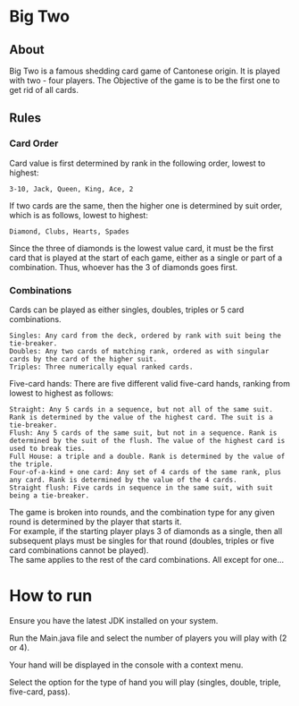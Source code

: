# Big Two

## About
Big Two is a famous shedding card game of Cantonese origin. It is played with two - four players.
The Objective of the game is to be the first one to get rid of all cards.

## Rules
### Card Order
Card value is first determined by rank in the following order, lowest to highest:

    3-10, Jack, Queen, King, Ace, 2  

If two cards are the same, then the higher one is determined by suit order, which is as follows, lowest to highest:  
    
    Diamond, Clubs, Hearts, Spades  

Since the three of diamonds is the lowest value card, it must be the first card that is played at the start of each game, either as a single or part of a combination.
Thus, whoever has the 3 of diamonds goes first.

### Combinations
Cards can be played as either singles, doubles, triples or 5 card combinations.  
        
    Singles: Any card from the deck, ordered by rank with suit being the tie-breaker.
    Doubles: Any two cards of matching rank, ordered as with singular cards by the card of the higher suit.
    Triples: Three numerically equal ranked cards.
    
Five-card hands: There are five different valid five-card hands, ranking from lowest to highest as follows:

    Straight: Any 5 cards in a sequence, but not all of the same suit. Rank is determined by the value of the highest card. The suit is a tie-breaker.
    Flush: Any 5 cards of the same suit, but not in a sequence. Rank is determined by the suit of the flush. The value of the highest card is used to break ties.
    Full House: a triple and a double. Rank is determined by the value of the triple.
    Four-of-a-kind + one card: Any set of 4 cards of the same rank, plus any card. Rank is determined by the value of the 4 cards.
    Straight flush: Five cards in sequence in the same suit, with suit being a tie-breaker.

The game is broken into rounds, and the combination type for any given round is determined by the player that starts it.  
For example, if the starting player plays 3 of diamonds as a single, then all subsequent plays must be singles for that round (doubles, triples or five card combinations cannot be played).  
The same applies to the rest of the card combinations. All except for one...


# How to run
Ensure you have the latest JDK installed on your system.   

Run the Main.java file and select the number of players you will play with (2 or 4).

Your hand will be displayed in the console with a context menu.  

Select the option for the type of hand you will play (singles, double, triple, five-card, pass).
 






